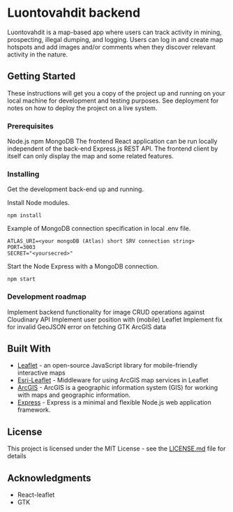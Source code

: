 # Luontovahdit backend

Luontovahdit is a map-based app where users can track activity in mining, prospecting, illegal dumping, and logging. Users can log in and create map hotspots and add images and/or comments when they discover relevant activity in the nature.

## Getting Started

These instructions will get you a copy of the project up and running on your local machine for development and testing purposes. See deployment for notes on how to deploy the project on a live system.

### Prerequisites

Node.js
npm
MongoDB
The frontend React application can be run locally independent of the back-end Express.js REST API.
The frontend client by itself can only display the map and some related features.

### Installing

Get the development back-end up and running.

Install Node modules.
```
npm install
```

Example of MongoDB connection specification in local .env file.
```
ATLAS_URI=<your mongoDB (Atlas) short SRV connection string>
PORT=3003
SECRET="<yoursecred>"
```



Start the Node Express with a MongoDB connection.
```
npm start
```

### Development roadmap

Implement backend functionality for image CRUD operations against Cloudinary API
Implement user position with (mobile) Leaflet
Implement fix for invalid GeoJSON error on fetching GTK ArcGIS data

## Built With

* [Leaflet](https://leafletjs.com/) - an open-source JavaScript library for mobile-friendly interactive maps
* [Esri-Leaflet](https://esri.github.io/esri-leaflet/) - Middleware for using ArcGIS map services in Leaflet
* [ArcGIS](http://www.arcgis.com/home/index.html) - ArcGIS is a geographic information system (GIS) for working with maps and geographic information.
* [Express](https://rometools.github.io/rome/) - Express is a minimal and flexible Node.js web application framework.

## License

This project is licensed under the MIT License - see the [LICENSE.md](LICENSE.md) file for details

## Acknowledgments

* React-leaflet
* GTK

